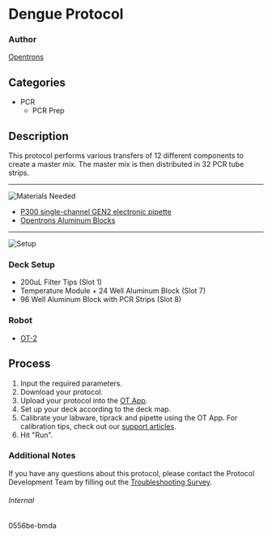 # Dengue Protocol

### Author
[Opentrons](https://opentrons.com/)

## Categories
* PCR
	* PCR Prep


## Description
This protocol performs various transfers of 12 different components to create a master mix. The master mix is then distributed in 32 PCR tube strips.

---

![Materials Needed](https://s3.amazonaws.com/opentrons-protocol-library-website/custom-README-images/001-General+Headings/materials.png)

* [P300 single-channel GEN2 electronic pipette](https://shop.opentrons.com/collections/ot-2-pipettes/products/single-channel-electronic-pipette)
* [Opentrons Aluminum Blocks](https://shop.opentrons.com/collections/hardware-modules/products/aluminum-block-set?_ga=2.44012454.2010707504.1610321113-1181961818.1604785212)

---
![Setup](https://s3.amazonaws.com/opentrons-protocol-library-website/custom-README-images/001-General+Headings/Setup.png)

### Deck Setup
* 200uL Filter Tips (Slot 1)
* Temperature Module + 24 Well Aluminum Block (Slot 7)
* 96 Well Aluminum Block with PCR Strips (Slot 8)

### Robot
* [OT-2](https://opentrons.com/ot-2)

## Process
1. Input the required parameters.
2. Download your protocol.
3. Upload your protocol into the [OT App](https://opentrons.com/ot-app).
4. Set up your deck according to the deck map.
5. Calibrate your labware, tiprack and pipette using the OT App. For calibration tips, check out our [support articles](https://support.opentrons.com/en/collections/1559720-guide-for-getting-started-with-the-ot-2).
6. Hit "Run".

### Additional Notes
If you have any questions about this protocol, please contact the Protocol Development Team by filling out the [Troubleshooting Survey](https://protocol-troubleshooting.paperform.co/).

###### Internal
0556be-bmda
